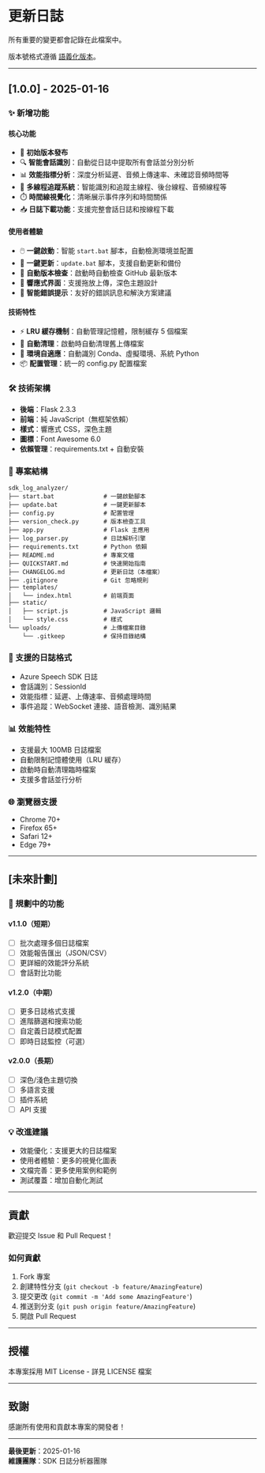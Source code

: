 # 更新日誌

所有重要的變更都會記錄在此檔案中。

版本號格式遵循 [語義化版本](https://semver.org/lang/zh-TW/)。

---

## [1.0.0] - 2025-01-16

### ✨ 新增功能

#### 核心功能
- 🎉 **初始版本發布**
- 🔍 **智能會話識別**：自動從日誌中提取所有會話並分別分析
- 📊 **效能指標分析**：深度分析延遲、音頻上傳速率、未確認音頻時間等
- 🧵 **多線程追蹤系統**：智能識別和追蹤主線程、後台線程、音頻線程等
- ⏱️ **時間線視覺化**：清晰展示事件序列和時間關係
- 📥 **日誌下載功能**：支援完整會話日誌和按線程下載

#### 使用者體驗
- 🖱️ **一鍵啟動**：智能 `start.bat` 腳本，自動檢測環境並配置
- 🔄 **一鍵更新**：`update.bat` 腳本，支援自動更新和備份
- 📡 **自動版本檢查**：啟動時自動檢查 GitHub 最新版本
- 🎨 **響應式界面**：支援拖放上傳，深色主題設計
- 💬 **智能錯誤提示**：友好的錯誤訊息和解決方案建議

#### 技術特性
- ⚡ **LRU 緩存機制**：自動管理記憶體，限制緩存 5 個檔案
- 🧹 **自動清理**：啟動時自動清理舊上傳檔案
- 🔧 **環境自適應**：自動識別 Conda、虛擬環境、系統 Python
- 📦 **配置管理**：統一的 config.py 配置檔案

### 🛠️ 技術架構

- **後端**：Flask 2.3.3
- **前端**：純 JavaScript（無框架依賴）
- **樣式**：響應式 CSS，深色主題
- **圖標**：Font Awesome 6.0
- **依賴管理**：requirements.txt + 自動安裝

### 📁 專案結構

```
sdk_log_analyzer/
├── start.bat              # 一鍵啟動腳本
├── update.bat             # 一鍵更新腳本
├── config.py              # 配置管理
├── version_check.py       # 版本檢查工具
├── app.py                 # Flask 主應用
├── log_parser.py          # 日誌解析引擎
├── requirements.txt       # Python 依賴
├── README.md              # 專案文檔
├── QUICKSTART.md          # 快速開始指南
├── CHANGELOG.md           # 更新日誌（本檔案）
├── .gitignore             # Git 忽略規則
├── templates/
│   └── index.html         # 前端頁面
├── static/
│   ├── script.js          # JavaScript 邏輯
│   └── style.css          # 樣式
└── uploads/               # 上傳檔案目錄
    └── .gitkeep           # 保持目錄結構
```

### 🎯 支援的日誌格式

- Azure Speech SDK 日誌
- 會話識別：SessionId
- 效能指標：延遲、上傳速率、音頻處理時間
- 事件追蹤：WebSocket 連接、語音檢測、識別結果

### 📊 效能特性

- 支援最大 100MB 日誌檔案
- 自動限制記憶體使用（LRU 緩存）
- 啟動時自動清理臨時檔案
- 支援多會話並行分析

### 🌐 瀏覽器支援

- Chrome 70+
- Firefox 65+
- Safari 12+
- Edge 79+

---

## [未來計劃]

### 🔮 規劃中的功能

#### v1.1.0（短期）
- [ ] 批次處理多個日誌檔案
- [ ] 效能報告匯出（JSON/CSV）
- [ ] 更詳細的效能評分系統
- [ ] 會話對比功能

#### v1.2.0（中期）
- [ ] 更多日誌格式支援
- [ ] 進階篩選和搜索功能
- [ ] 自定義日誌模式配置
- [ ] 即時日誌監控（可選）

#### v2.0.0（長期）
- [ ] 深色/淺色主題切換
- [ ] 多語言支援
- [ ] 插件系統
- [ ] API 支援

### 💡 改進建議

- 效能優化：支援更大的日誌檔案
- 使用者體驗：更多的視覺化圖表
- 文檔完善：更多使用案例和範例
- 測試覆蓋：增加自動化測試

---

## 貢獻

歡迎提交 Issue 和 Pull Request！

### 如何貢獻
1. Fork 專案
2. 創建特性分支 (`git checkout -b feature/AmazingFeature`)
3. 提交更改 (`git commit -m 'Add some AmazingFeature'`)
4. 推送到分支 (`git push origin feature/AmazingFeature`)
5. 開啟 Pull Request

---

## 授權

本專案採用 MIT License - 詳見 LICENSE 檔案

---

## 致謝

感謝所有使用和貢獻本專案的開發者！

---

**最後更新**：2025-01-16  
**維護團隊**：SDK 日誌分析器團隊
